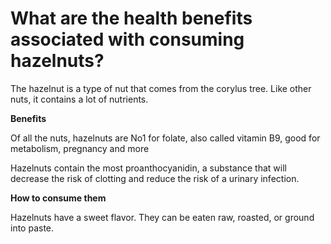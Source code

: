 # What are the health benefits associated with consuming hazelnuts?

The hazelnut is a type of nut that comes from the corylus tree. Like other nuts, it contains a lot of nutrients.

**Benefits**

Of all the nuts, hazelnuts are No1 for folate, also called vitamin B9, good for metabolism, pregnancy and more

Hazelnuts contain the most proanthocyanidin, a substance that will decrease the risk of clotting and reduce the risk of a urinary infection.

**How to consume them**

Hazelnuts have a sweet flavor. They can be eaten raw, roasted, or ground into paste.